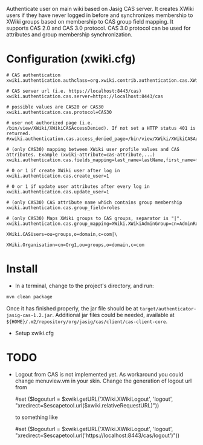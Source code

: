 Authenticate user on main wiki based on Jasig CAS server. It creates XWiki users if they have never logged in before and synchronizes membership to XWiki groups based on membership to CAS group field mapping. It supports CAS 2.0 and CAS 3.0 protocol. CAS 3.0 protocol can be used for attributes and group membership synchronization.

# Configuration (xwiki.cfg)

	# CAS authentication
	xwiki.authentication.authclass=org.xwiki.contrib.authentication.cas.XWikiCASAuthenticator

	# CAS server url (i.e. https://localhost:8443/cas)
	xwiki.authentication.cas.server=https://localhost:8443/cas

	# possible values are CAS20 or CAS30
	xwiki.authentication.cas.protocol=CAS30

	# user not authorized page (i.e. /bin/view/XWiki/XWikiCASAccessDenied). If not set a HTTP status 401 is returned.
	#xwiki.authentication.cas.access_denied_page=/bin/view/XWiki/XWikiCASAuthFailed

	# (only CAS30) mapping between XWiki user profile values and CAS attributes. Example (xwiki-attribute=cas-attribute,...)
	xwiki.authentication.cas.fields_mapping=last_name=lastName,first_name=firstName,email=email

	# 0 or 1 if create XWiki user after log in
	xwiki.authentication.cas.create_user=1

	# 0 or 1 if update user attributes after every log in
	xwiki.authentication.cas.update_user=1

	# (only CAS30) CAS attribute name which contains group membership
	xwiki.authentication.cas.group_field=roles

	# (only CAS30) Maps XWiki groups to CAS groups, separator is "|".
	xwiki.authentication.cas.group_mapping=XWiki.XWikiAdminGroup=cn=AdminRole,ou=groups,o=domain,c=com|\
                                         XWiki.CASUsers=ou=groups,o=domain,c=com|\
                                         XWiki.Organisation=cn=Org1,ou=groups,o=domain,c=com

# Install

* In a terminal, change to the project's directory, and run:
```bash
mvn clean package
```
  
  Once it has finished properly, the jar file should be at `target/authenticator-jasig-cas-1.2.jar`. Additional jar files could be needed, available at `${HOME}/.m2/repository/org/jasig/cas/client/cas-client-core`.
  
* Setup xwiki.cfg

# TODO

* Logout from CAS is not implemented yet. As workaround you could change menuview.vm in your skin. Change the generation of logout url from
	
	\#set ($logouturl = $xwiki.getURL('XWiki.XWikiLogout', 'logout', "xredirect=$escapetool.url($xwiki.relativeRequestURL)"))
	
	to something like
	
	\#set ($logouturl = $xwiki.getURL('XWiki.XWikiLogout', 'logout', "xredirect=$escapetool.url('https://localhost:8443/cas/logout')"))


